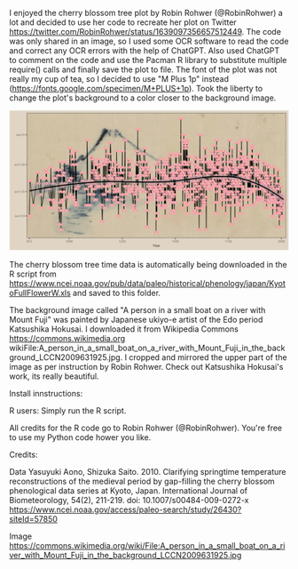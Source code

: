 I enjoyed the cherry blossom tree plot by Robin Rohwer (@RobinRohwer) a lot and decided to use her code to recreate her plot on Twitter https://twitter.com/RobinRohwer/status/1639097356657512449. The code was only shared in an image, so I used some OCR software to read the code and correct any OCR errors with the help of ChatGPT. Also used ChatGPT to comment on the code and use the Pacman R library to substitute multiple require() calls and finally save the plot to file. The font of the plot was not really my cup of tea, so I decided to use "M Plus 1p" instead (https://fonts.google.com/specimen/M+PLUS+1p). Took the liberty to change the plot's background to a color closer
to the background image.

![Cherry Blossom Plot](cherry_blossoms_plot.png)

The cherry blossom tree time data is automatically being downloaded in the R script from https://www.ncei.noaa.gov/pub/data/paleo/historical/phenology/japan/KyotoFullFlowerW.xls and saved to this folder.

The background image called "A person in a small boat on a river with Mount Fuji" was painted by Japanese ukiyo-e artist of the Edo period Katsushika Hokusai. I downloaded it from Wikipedia Commons https://commons.wikimedia.org wikiFile:A_person_in_a_small_boat_on_a_river_with_Mount_Fuji_in_the_background_LCCN2009631925.jpg. I cropped and mirrored the upper part of the image as per instruction by Robin Rohwer. Check out Katsushika Hokusai's work, its really beautiful.


Install innstructions:

R users: Simply run the R script.


All credits for the R code go to Robin Rohwer (@RobinRohwer). You're free to use my Python code hower you like.


Credits:

Data
Yasuyuki Aono, Shizuka Saito. 2010. Clarifying springtime temperature reconstructions of the medieval period by gap-filling the cherry blossom phenological data series at Kyoto, Japan. International Journal of Biometeorology, 54(2), 211-219. doi: 10.1007/s00484-009-0272-x
https://www.ncei.noaa.gov/access/paleo-search/study/26430?siteId=57850

Image
https://commons.wikimedia.org/wiki/File:A_person_in_a_small_boat_on_a_river_with_Mount_Fuji_in_the_background_LCCN2009631925.jpg
